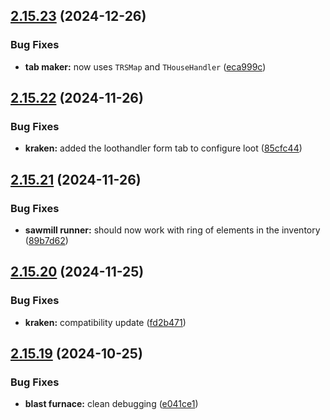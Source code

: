 ## [2.15.23](https://github.com/Torwent/wasp-free/compare/v2.15.22...v2.15.23) (2024-12-26)


### Bug Fixes

* **tab maker:** now uses `TRSMap` and `THouseHandler` ([eca999c](https://github.com/Torwent/wasp-free/commit/eca999cb19f05e0a9e124048009df1a4a17d0df1))



## [2.15.22](https://github.com/Torwent/wasp-free/compare/v2.15.21...v2.15.22) (2024-11-26)


### Bug Fixes

* **kraken:** added the loothandler form tab to configure loot ([85cfc44](https://github.com/Torwent/wasp-free/commit/85cfc4409610f4c72c228e59038dee243fbda445))



## [2.15.21](https://github.com/Torwent/wasp-free/compare/v2.15.20...v2.15.21) (2024-11-26)


### Bug Fixes

* **sawmill runner:** should now work with ring of elements in the inventory ([89b7d62](https://github.com/Torwent/wasp-free/commit/89b7d627e5ed929ae83a55b1372593da8da4697f))



## [2.15.20](https://github.com/Torwent/wasp-free/compare/v2.15.19...v2.15.20) (2024-11-25)


### Bug Fixes

* **kraken:** compatibility update ([fd2b471](https://github.com/Torwent/wasp-free/commit/fd2b47162a5a6262827357e1dce997c25277ac88))



## [2.15.19](https://github.com/Torwent/wasp-free/compare/v2.15.18...v2.15.19) (2024-10-25)


### Bug Fixes

* **blast furnace:** clean debugging ([e041ce1](https://github.com/Torwent/wasp-free/commit/e041ce1715d8d0dfb9360d23cfb3801d0d81d275))



